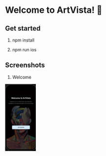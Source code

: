 # Welcome to ArtVista! 👋


## Get started
1. npm install

2. npm run ios

## Screenshots

1. Welcome
<img src="./assets/screenshots/welcome.png" alt="Welcome" width="100"/>

